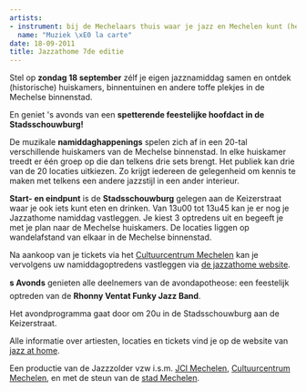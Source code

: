 ```yaml
---
artists:
- instrument: bij de Mechelaars thuis waar je jazz en Mechelen kunt (her)ontdekken.
  name: "Muziek \xE0 la carte"
date: 18-09-2011
title: Jazzathome 7de editie
---
```

Stel op **zondag 18 september** zélf je eigen jazznamiddag samen en ontdek (historische) huiskamers, 
binnentuinen en andere toffe plekjes in de Mechelse binnenstad. 

En geniet 's avonds van een **spetterende feestelijke hoofdact in de Stadsschouwburg!** 

De muzikale **namiddaghappenings** spelen zich af in een 20-tal verschillende huiskamers van de 
Mechelse binnenstad. In elke huiskamer treedt er één groep op die dan telkens drie sets brengt. 
Het publiek kan drie van de 20 locaties uitkiezen. Zo krijgt iedereen de gelegenheid om kennis 
te maken met telkens een andere jazzstijl in een ander interieur. 

**Start- en eindpunt** is de **Stadsschouwburg** gelegen aan de Keizerstraat waar je ook iets kunt eten 
en drinken. Van 13u00 tot 13u45 kan je er nog je Jazzathome namiddag vastleggen. Je kiest 3 optredens uit 
en begeeft je met je plan naar de Mechelse huiskamers. De locaties liggen op wandelafstand van 
elkaar in de Mechelse binnenstad. 

Na aankoop van je tickets via het [Cultuurcentrum Mechelen](http://www.ccmechelen.be) 
kan je vervolgens uw namiddagoptredens vastleggen 
via [de jazzathome website](http://www.jazzathome.be/info.php#NaarReservatie).

**s Avonds** genieten alle deelnemers van de avondapotheose: een feestelijk optreden van 
de **Rhonny Ventat Funky Jazz Band**. 

Het avondprogramma gaat door om 20u in de Stadsschouwburg aan de Keizerstraat. 

Alle informatie over artiesten, locaties en tickets vind je op de 
website van [jazz at home](http://www.jazzathome.be). 

Een productie van de Jazzzolder vzw i.s.m. [JCI Mechelen](http://www.jcimechelen.be), 
[Cultuurcentrum Mechelen](http://www.ccmechelen.be), en met de steun 
van de [stad Mechelen](http://www.mechelen.be).